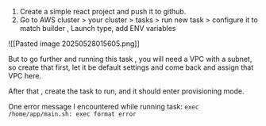 1. Create a simple react project and push it to github.
2.  Go to AWS cluster > your cluster > tasks > run new task > configure it to match builder , Launch type, add ENV variables

![[Pasted image 20250528015605.png]]

But to go further and running this task , you will need a VPC with a subnet, so create that first, let it be default settings and come back and assign that VPC here.

After that , create the task to run, and it should enter provisioning mode.

One error message I encountered while running task:
`exec /home/app/main.sh: exec format error`